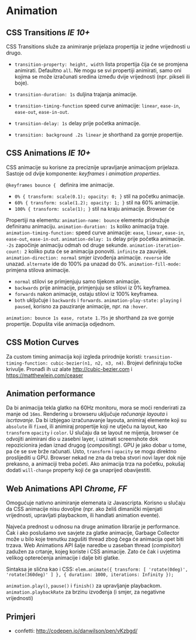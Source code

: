 # Animation

## CSS Transitions _IE 10+_
CSS Transitions služe za animiranje prijelaza propertija iz jedne vrijednosti u drugo.
* `transition-property: height, width` lista propertija čija će se promjena animirati. Defaultno `all`. Ne mogu se svi propertiji animirati, samo oni kojima se može izračunati sredina između dvije vrijednosti (npr. pikseli ili boje).
* `transition-duration: 1s` duljina trajanja animacije.
* `transition-timing-function` speed curve animacije: `linear`, `ease-in`, `ease-out`, `ease-in-out`.
* `transition-delay: 1s` delay prije početka animacije.

* `transition: background .2s linear` je shorthand za gornje propertije.


## CSS Animations _IE 10+_
CSS animacije su korisne za preciznije upravljanje animacijom prijelaza. Sastoje od dvije komponente: *keyframes* i *animation properties*.

`@keyframes bounce { ` definira ime animacije.
  * `0% { transform: scale(0.1); opacity: 0; }` stil na početku animacije.
  * `60% { transform: scale(1.2); opacity: 1; }` stil na 60% animacije.
  * `100% { transform: scale(1); }` stil na kraju animacije. Browser će

Propertiji na elementu:
`animation-name: bounce` elementu pridružuje definiranu animaciju.
`animation-duration: 1s` koliko animacija traje.
`animation-timing-function:` speed curve animacije: `ease`, `linear`, `ease-in`, `ease-out`, `ease-in-out`.
`animation-delay: 1s` delay prije početka animacije. `-2s` započinje animaciju odmah od druge sekunde.
`animation-iteration-count: 2` koliko puta će se animacija ponoviti. `infinite` za zauvijek.
`animation-direction: normal` smjer izvođenja animacije. `reverse` ide unazad. `alternate` ide do 100% pa unazad do 0%.
`animation-fill-mode:` primjena stilova animacije.
  * `normal` stilovi se primjenjuju samo tijekom animacije.
  * `backwards` prije animacije, primjenjuju se stilovi iz 0% keyframea.
  * `forwards` nakon animacije, ostaju stilovi iz 100% keyframea.
  * `both` uključuje i `backwards` i `forwards`.
`animation-play-state:` `playing` i `paused`, korisno za pauziranje animacije, npr. na `:hover`.

`animation: bounce 1s ease, rotate 1.75s` je shorthand za sve gornje propertije. Dopušta više animacija odjednom.


## CSS Motion Curves
Za custom timing animacija koji izgleda prirodnije koristi:
`transition-timing-function: cubic-bezier(n1, n2, n3, n4)`. Brojevi definiraju točke krivulje. Pronađi ih uz alate
http://cubic-bezier.com i https://matthewlein.com/ceaser


## Animation performance
Da bi animacija tekla glatko na 60Hz monitoru, mora se moći renderirati za manje od `16ms`.
Rendering u browseru uključuje *računanje layouta* i *iscrtavanje*.
Da bi izbjegao izračunavanje layouta, animiraj elemente koji su `absolute` ili `fixed`, ili animiraj propertije koji ne utječu na layout, kao `transform` `opacity` i `color`.
U slučaju da se layout ne mijenja, browser će odvojiti animirani dio u zasebni layer, i uzimati screenshote dok repozicionira jedan iznad drugog (*compositing*). GPU je jako dobar u tome, pa će se sve brže računati. Usto, `transform` i `opacity` se mogu direktno proslijediti u GPU.
Browser nekad ne zna da treba stvori novi layer dok nije prekasno, a animaciji treba početi. Ako animacija trza na početku, pokušaj dodati `will-change` property koji će ga unaprijed obavijestiti.


## Web Animations API _Chrome, FF_
Omogućuje nativno animiranje elemenata iz Javascripta. Korisno u slučaju da CSS animacije nisu dovoljne (npr. ako želiš dimanički mijenjati vrijednosti, upravljati playbackom, ili handlati animation evente).

Najveća prednost u odnosu na druge animation librarije je performance. Čak i ako poslušamo sve savjete za glatke animacije, Garbage Collector može u bilo koje trenutku zagušiti thread zbog čega će animacija opet biti trzava.
Web Animations API šalje naredbe u zaseban thread (*compisitor*) zadužen za crtanje, kojeg koriste i CSS animacije. Zato će čak i uvjetima velikog opterećenja animacije i dalje biti glatke.

Sintaksa je slična kao i CSS:
`elem.animate({ transform: [ 'rotate(0deg)', 'rotate(360deg)' ] },
              { duration: 1000, iterations: Infinity });`

`animation.play()`, `pause()` i `finish()` za upravljanje playbackom.
`animation.playbackRate` za brzinu izvođenja (i smjer, za negativne vrijednosti)


## Primjeri
* confetti: http://codepen.io/danwilson/pen/vKzbgd/
